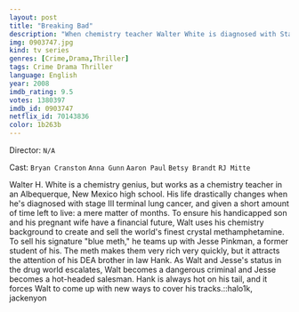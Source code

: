 ```yaml
---
layout: post
title: "Breaking Bad"
description: "When chemistry teacher Walter White is diagnosed with Stage III cancer and given only two years to live, he decides he has nothing to lose. He lives with his teenage son, who has cerebral palsy, and his wife, in New Mexico. Determined to ensure that his family will have a secure future, Walt embarks on a career of drugs and crime. He proves to be remarkably proficient in this new world as he begins manufacturing and selling methamphetamine with one of his for.."
img: 0903747.jpg
kind: tv series
genres: [Crime,Drama,Thriller]
tags: Crime Drama Thriller 
language: English
year: 2008
imdb_rating: 9.5
votes: 1380397
imdb_id: 0903747
netflix_id: 70143836
color: 1b263b
---
```

Director: `N/A`  

Cast: `Bryan Cranston` `Anna Gunn` `Aaron Paul` `Betsy Brandt` `RJ Mitte` 

Walter H. White is a chemistry genius, but works as a chemistry teacher in an Albequerque, New Mexico high school. His life drastically changes when he's diagnosed with stage III terminal lung cancer, and given a short amount of time left to live: a mere matter of months. To ensure his handicapped son and his pregnant wife have a financial future, Walt uses his chemistry background to create and sell the world's finest crystal methamphetamine. To sell his signature "blue meth," he teams up with Jesse Pinkman, a former student of his. The meth makes them very rich very quickly, but it attracts the attention of his DEA brother in law Hank. As Walt and Jesse's status in the drug world escalates, Walt becomes a dangerous criminal and Jesse becomes a hot-headed salesman. Hank is always hot on his tail, and it forces Walt to come up with new ways to cover his tracks.::halo1k, jackenyon